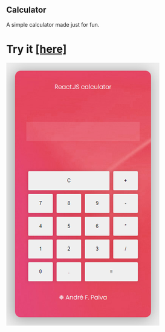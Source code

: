 ## Calculator

A simple calculator made just for fun.

# Try it <a href="https://afpaiva.github.io/seminarios-react/" target="_blank"> [here] </a>

<img src="https://github.com/afpaiva/seminarios-react/blob/main/src/assets/screen.png?raw=true">
